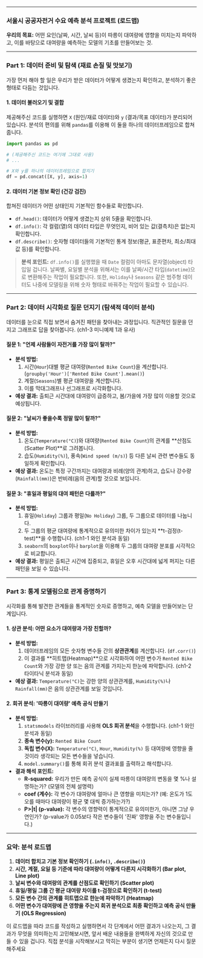 
---

### **서울시 공공자전거 수요 예측 분석 프로젝트 (로드맵)**

**우리의 목표:** 어떤 요인(날짜, 시간, 날씨 등)이 따릉이 대여량에 영향을 미치는지 파악하고, 이를 바탕으로 대여량을 예측하는 모델의 기초를 만들어보는 것.

---

### **Part 1: 데이터 준비 및 탐색 (재료 손질 및 맛보기)**

가장 먼저 해야 할 일은 우리가 받은 데이터가 어떻게 생겼는지 확인하고, 분석하기 좋은 형태로 다듬는 것입니다.

#### **1. 데이터 불러오기 및 결합**
제공해주신 코드를 실행하면 `X` (원인/재료 데이터)와 `y` (결과/목표 데이터)가 분리되어 있습니다. 분석의 편의를 위해 `pandas`를 이용해 이 둘을 하나의 데이터프레임으로 합쳐줍니다.

```python
import pandas as pd

# (제공해주신 코드는 여기에 그대로 사용)
# ...

# X와 y를 하나의 데이터프레임으로 합치기
df = pd.concat([X, y], axis=1)
```

#### **2. 데이터 기본 정보 확인 (건강 검진)**
합쳐진 데이터가 어떤 상태인지 기본적인 함수들로 확인합니다.
*   `df.head()`: 데이터가 어떻게 생겼는지 상위 5줄을 확인합니다.
*   `df.info()`: 각 컬럼(열)의 데이터 타입은 무엇인지, 비어 있는 값(결측치)은 없는지 확인합니다.
*   `df.describe()`: 숫자형 데이터들의 기본적인 통계 정보(평균, 표준편차, 최소/최대값 등)를 확인합니다.

> **분석 포인트:** `df.info()`를 실행했을 때 `Date` 컬럼이 아마도 문자열(object) 타입일 겁니다. 날짜별, 요일별 분석을 위해서는 이를 날짜/시간 타입(`datetime`)으로 변환해주는 작업이 필요합니다. 또한, `Holiday`나 `Seasons` 같은 범주형 데이터도 나중에 모델링을 위해 숫자 형태로 바꿔주는 작업이 필요할 수 있습니다.

---

### **Part 2: 데이터 시각화로 질문 던지기 (탐색적 데이터 분석)**

데이터를 눈으로 직접 보면서 숨겨진 패턴을 찾아내는 과정입니다. 직관적인 질문을 던지고 그래프로 답을 찾아봅니다. (ch1-3 미니예제 1과 유사)

#### **질문 1: "언제 사람들이 자전거를 가장 많이 탈까?"**
*   **분석 방법:**
    1.  시간(`Hour`)대별 평균 대여량(`Rented Bike Count`)을 계산합니다. (`groupby('Hour')['Rented Bike Count'].mean()`)
    2.  계절(`Seasons`)별 평균 대여량을 계산합니다.
    3.  이를 막대그래프나 선그래프로 시각화합니다.
*   **예상 결과:** 출퇴근 시간대에 대여량이 급증하고, 봄/가을에 가장 많이 이용할 것으로 예상됩니다.

#### **질문 2: "날씨가 좋을수록 정말 많이 탈까?"**
*   **분석 방법:**
    1.  온도(`Temperature(°C)`)와 대여량(`Rented Bike Count`)의 관계를 **산점도(Scatter Plot)**로 그려봅니다.
    2.  습도(`Humidity(%)`), 풍속(`Wind speed (m/s)`) 등 다른 날씨 관련 변수들도 동일하게 확인합니다.
*   **예상 결과:** 온도는 특정 구간까지는 대여량과 비례(양의 관계)하고, 습도나 강수량(`Rainfall(mm)`)은 반비례(음의 관계)할 것으로 보입니다.

#### **질문 3: "휴일과 평일의 대여 패턴은 다를까?"**
*   **분석 방법:**
    1.  휴일(`Holiday`) 그룹과 평일(`No Holiday`) 그룹, 두 그룹으로 데이터를 나눕니다.
    2.  두 그룹의 평균 대여량에 통계적으로 유의미한 차이가 있는지 **t-검정(t-test)**을 수행합니다. (ch1-1 와인 분석과 동일)
    3.  `seaborn`의 `boxplot`이나 `barplot`을 이용해 두 그룹의 대여량 분포를 시각적으로 비교합니다.
*   **예상 결과:** 평일은 출퇴근 시간에 집중되고, 휴일은 오후 시간대에 넓게 퍼지는 다른 패턴을 보일 수 있습니다.

---

### **Part 3: 통계 모델링으로 관계 증명하기**

시각화를 통해 발견한 관계들을 통계적인 숫자로 증명하고, 예측 모델을 만들어보는 단계입니다.

#### **1. 상관 분석: 어떤 요소가 대여량과 가장 친할까?**
*   **분석 방법:**
    1.  데이터프레임의 모든 숫자형 변수들 간의 **상관관계**를 계산합니다. (`df.corr()`)
    2.  이 결과를 **히트맵(Heatmap)**으로 시각화하여 어떤 변수가 `Rented Bike Count`와 가장 강한 양 또는 음의 관계를 가지는지 한눈에 파악합니다. (ch1-2 타이타닉 분석과 동일)
*   **예상 결과:** `Temperature(°C)`는 강한 양의 상관관계를, `Humidity(%)`나 `Rainfall(mm)`은 음의 상관관계를 보일 것입니다.

#### **2. 회귀 분석: '따릉이 대여량' 예측 공식 만들기**
*   **분석 방법:**
    1.  `statsmodels` 라이브러리를 사용해 **OLS 회귀 분석**을 수행합니다. (ch1-1 와인 분석과 동일)
    2.  **종속 변수(y):** `Rented Bike Count`
    3.  **독립 변수(X):** `Temperature(°C)`, `Hour`, `Humidity(%)` 등 대여량에 영향을 줄 것이라 생각되는 모든 변수들을 넣습니다.
    4.  `model.summary()`를 통해 회귀 분석 결과표를 출력하고 해석합니다.
*   **결과 해석 포인트:**
    *   **R-squared:** 우리가 만든 예측 공식이 실제 따릉이 대여량의 변동을 몇 %나 설명하는가? (모델의 전체 설명력)
    *   **coef (계수):** 각 변수가 대여량에 얼마나 큰 영향을 미치는가? (예: 온도가 1도 오를 때마다 대여량이 평균 몇 대씩 증가하는가?)
    *   **P>|t| (p-value):** 각 변수의 영향력이 통계적으로 유의미한가, 아니면 그냥 우연인가? (p-value가 0.05보다 작은 변수들이 '진짜' 영향을 주는 변수들입니다.)

---

### **요약: 분석 로드맵**

1.  **데이터 합치고 기본 정보 확인하기 (`.info()`, `.describe()`)**
2.  **시간, 계절, 요일 등 기준에 따라 대여량이 어떻게 다른지 시각화하기 (Bar plot, Line plot)**
3.  **날씨 변수와 대여량의 관계를 산점도로 확인하기 (Scatter plot)**
4.  **휴일/평일 그룹 간 평균 대여량 차이를 t-검정으로 확인하기 (t-test)**
5.  **모든 변수 간의 관계를 히트맵으로 한눈에 파악하기 (Heatmap)**
6.  **어떤 변수가 대여량에 큰 영향을 주는지 회귀 분석으로 최종 확인하고 예측 공식 만들기 (OLS Regression)**

이 로드맵을 따라 코드를 작성하고 실행하면서 각 단계에서 어떤 결과가 나오는지, 그 결과가 무엇을 의미하는지 고민해보시면, 앞서 배운 내용들을 완벽하게 자신의 것으로 만들 수 있을 겁니다. 직접 분석을 시작해보시고 막히는 부분이 생기면 언제든지 다시 질문해주세요